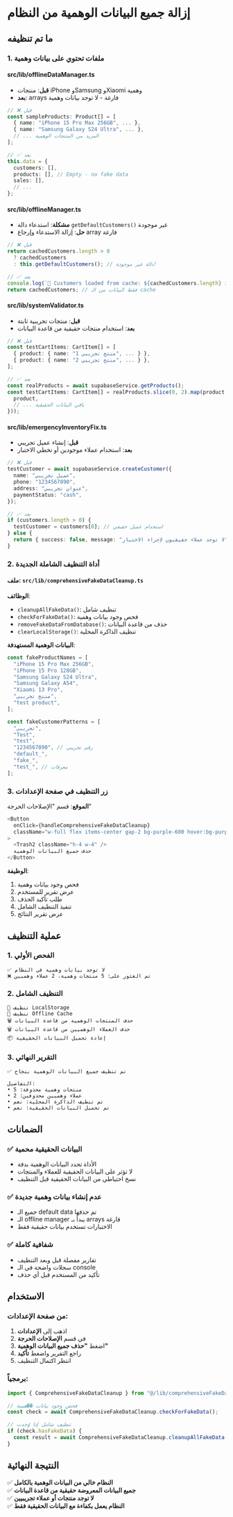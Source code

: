 # إزالة جميع البيانات الوهمية من النظام

## ما تم تنظيفه

### 1. ملفات تحتوي على بيانات وهمية

#### src/lib/offlineDataManager.ts

- **قبل**: منتجات iPhone وSamsung وXiaomi وهمية
- **بعد**: arrays فارغة - لا توجد بيانات وهمية

```typescript
// ❌ قبل
const sampleProducts: Product[] = [
  { name: "iPhone 15 Pro Max 256GB", ... },
  { name: "Samsung Galaxy S24 Ultra", ... },
  // ... المزيد من المنتجات الوهمية
];

// ✅ بعد
this.data = {
  customers: [],
  products: [], // Empty - no fake data
  sales: [],
  // ...
};
```

#### src/lib/offlineManager.ts

- **مشكلة**: استدعاء دالة `getDefaultCustomers()` غير موجودة
- **حل**: إزالة الاستدعاء وإرجاع array فارغة

```typescript
// ❌ قبل
return cachedCustomers.length > 0
  ? cachedCustomers
  : this.getDefaultCustomers(); // دالة غير موجودة!

// ✅ بعد
console.log(`📱 Customers loaded from cache: ${cachedCustomers.length} items`);
return cachedCustomers; // فقط البيانات من الـ cache
```

#### src/lib/systemValidator.ts

- **قبل**: منتجات تجريبية ثابتة
- **بعد**: استخدام منتجات حقيقية من قاعدة البيانات

```typescript
// ❌ قبل
const testCartItems: CartItem[] = [
  { product: { name: "منتج تجريبي 1", ... } },
  { product: { name: "منتج تجريبي 2", ... } },
];

// ✅ بعد
const realProducts = await supabaseService.getProducts();
const testCartItems: CartItem[] = realProducts.slice(0, 2).map(product => ({
  product,
  // ... باقي البيانات الحقيقية
}));
```

#### src/lib/emergencyInventoryFix.ts

- **قبل**: إنشاء عميل تجريبي
- **بعد**: استخدام عملاء موجودين أو تخطي الاختبار

```typescript
// ❌ قبل
testCustomer = await supabaseService.createCustomer({
  name: "عميل تجريبي",
  phone: "1234567890",
  address: "عنوان تجريبي",
  paymentStatus: "cash",
});

// ✅ بعد
if (customers.length > 0) {
  testCustomer = customers[0]; // استخدام عميل حقيقي
} else {
  return { success: false, message: "لا توجد عملاء حقيقيون لإجراء الاختبار" };
}
```

### 2. أداة التنظيف الشاملة الجديدة

#### ملف: `src/lib/comprehensiveFakeDataCleanup.ts`

**الوظائف**:

- `cleanupAllFakeData()`: تنظيف شامل
- `checkForFakeData()`: فحص وجود بيانات وهمية
- `removeFakeDataFromDatabase()`: حذف من قاعدة البيانات
- `clearLocalStorage()`: تنظيف الذاكرة المحلية

**البيانات الوهمية المستهدفة**:

```typescript
const fakeProductNames = [
  "iPhone 15 Pro Max 256GB",
  "iPhone 15 Pro 128GB",
  "Samsung Galaxy S24 Ultra",
  "Samsung Galaxy A54",
  "Xiaomi 13 Pro",
  "منتج تجريبي",
  "test product",
];

const fakeCustomerPatterns = [
  "تجريبي",
  "Test",
  "test",
  "1234567890", // رقم تجريبي
  "default_",
  "fake_",
  "test_", // معرفات
];
```

### 3. زر التنظيف في صفحة الإعدادات

**الموقع**: قسم "الإصلاحات الحرجة"

```typescript
<Button
  onClick={handleComprehensiveFakeDataCleanup}
  className="w-full flex items-center gap-2 bg-purple-600 hover:bg-purple-700 text-white"
>
  <Trash2 className="h-4 w-4" />
  حذف جميع البيانات الوهمية
</Button>
```

**الوظيفة**:

1. فحص وجود بيانات وهمية
2. عرض تقرير للمستخدم
3. طلب تأكيد الحذف
4. تنفيذ التنظيف الشامل
5. عرض تقرير النتائج

## عملية التنظيف

### 1. الفحص الأولي

```
✅ لا توجد بيانات وهمية في النظام
❌ تم العثور على: 5 منتجات وهمية، 2 عملاء وهميين
```

### 2. التنظيف الشامل

```
🧹 تنظيف LocalStorage
🧹 تنظيف Offline Cache
🗑️ حذف المنتجات الوهمية من قاعدة البيانات
🗑️ حذف العملاء الوهميين من قاعدة البيانات
📦 إعادة تحميل البيانات الحقيقية
```

### 3. التقرير النهائي

```
✅ تم تنظيف جميع البيانات الوهمية بنجاح

التفاصيل:
• منتجات وهمية محذوفة: 5
• عملاء وهميين محذوفين: 2
• تم تنظيف الذاكرة المحلية: نعم
• تم تحميل البيانات الحقيقية: نعم
```

## الضمانات

### ✅ البيانات الحقيقية محمية

- الأداة تحدد البيانات الوهمية بدقة
- لا تؤثر على البيانات الحقيقية للعملاء والمنتجات
- نسخ احتياطي من البيانات الحقيقية قبل التنظيف

### ✅ عدم إنشاء بيانات وهمية جديدة

- جميع الـ default data تم حذفها
- الـ offline manager يبدأ بـ arrays فارغة
- الاختبارات تستخدم بيانات حقيقية فقط

### ✅ شفافية كاملة

- تقارير مفصلة قبل وبعد التنظيف
- سجلات واضحة في الـ console
- تأكيد من المستخدم قبل أي حذف

## الاستخدام

### من صفحة الإعدادات:

1. اذهب إلى **الإعدادات**
2. في قسم **الإصلاحات الحرجة**
3. اضغط **"حذف جميع البيانات الوهمية"**
4. راجع التقرير واضغط **تأكيد**
5. انتظر اكتمال التنظيف

### برمجياً:

```typescript
import { ComprehensiveFakeDataCleanup } from "@/lib/comprehensiveFakeDataCleanup";

// فحص وجود بيانات ��همية
const check = await ComprehensiveFakeDataCleanup.checkForFakeData();

// تنظيف شامل إذا وُجدت
if (check.hasFakeData) {
  const result = await ComprehensiveFakeDataCleanup.cleanupAllFakeData();
}
```

## النتيجة النهائية

✅ **النظام خالي من البيانات الوهمية بالكامل**  
✅ **جميع البيانات المعروضة حقيقية من قاعدة البيانات**  
✅ **لا توجد منتجات أو عملاء تجريبيين**  
✅ **النظام يعمل بكفاءة مع البيانات الحقيقية فقط**

